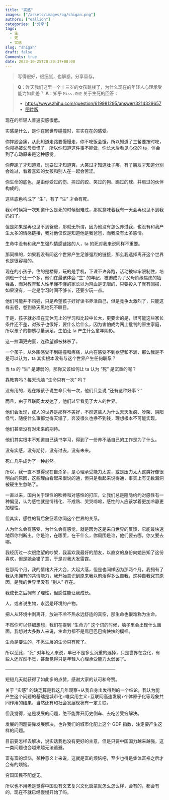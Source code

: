 ```yaml
---
title: "实感"
images: ["/assets/images/og/shigan.png"]
authors: ["eallion"]
categories: ["分享"]
tags: 
  - 生
  - 死
  - 实感
slug: "shigan"
draft: false
Comments: true
date: 2023-10-25T20:39:37+08:00
---
```


> 写得很好，很细腻，也解惑。分享留存。

> **Q**：昨天我们这里一个十三岁的女孩跳楼了，为什么现在的年轻人心理承受能力如此差？
> **A**：知乎 `Miss.奇迹` 关于生死的回答：
>
> - https://www.zhihu.com/question/619981295/answer/3214329657
> - [图片版](https://files.e5n.cc/media_attachments/files/111/295/737/894/087/037/original/095c4bc0bf2981bc.png)

现在的年轻人普遍实感很低。

实感是什么，是你在同世界碰撞时，实实在在的感受。

你摔跤会痛，从此知道走路要慢慢走，你不吃饭会饿，所以知道了三餐要按时吃，你闯祸被父母责怪了，所以你知道这件事不能做，你长大后看见心仪的 ta，体会到了心动原来是这种感觉。

你奔跑了才知道累，玩耍过才知道爽，大笑过才知道肚子疼，有了朋友才知道分别会难过，看着喜欢的女孩和别人在一起会苦涩。

你生命的底色，是由你受过的伤、摔过的跤、笑过的狗、踢过的球、并肩过的伙伴构成的。

这些底色构成了 “生”，有了 “生” 才会有死。

我小时候第一次知道什么是死的时候很难过，那就意味着我有一天会再也见不到我妈妈了。

但是如果是再也见不到爸爸，那就无所谓，因为他没有怎么养过我，也没有和我产生太多的情感链接，我对他仅仅是知道他是我爸爸，而我没有太多感情。

生命中没有和我产生强烈情感链接的人，ta 的死对我来说同样不重要。

那同样的，如果我没有同这个世界产生足够强烈的链接，那么我选择离开这个世界也是很容易的。

现在的小孩子，住的是楼房，玩的是手机，下课不许奔跑，活动被牢牢限制住，培训班一个比一个多，他们在最该体会 “生” 的年纪，被迫成为了父母阶级焦虑的牺牲品，而对教育和人性半懂不懂的家长以为鸡血是无限的，只要投入了就有回报，如果没有，一定是学习时间不够长，还要少玩一点。

他们可能并不鸡娃，只是希望孩子好好读书养活自己，但是竞争太激烈了，只能这样去卷，卷到昏天黑地死不瞑目。

于是，孩子就必须在无休无止的学习和比较中长大，更要命的是，很可能这些家长条件还不差，对孩子也很好，要什么给什么，因为害怕成为网上批判的原生家庭，所以孩子的物质尽量满足，生怕让 ta 产生什么童年阴影。

这一拉满更完蛋，连欲望都被抹杀了。

一个孩子，从外围感受不到碰撞和疼痛，从内在感受不到欲望和不满，那么我是不是可以认为，ta 其实根本没有与这个世界产生任何联系？

当 ta 的 “生” 是薄弱的，那你又该如何让 ta 认为 “死” 是沉重的呢？

靠教育吗？每天洗脑 “生命只有一次” 吗？

没有用的，现在跟孩子说生命只有一次，他们只会说 “还有这种好事？”

而且，由于互联网太发达了，他们过早看见了大人的世界。

他们会发现，成人的世界是那样不美好，不然这些人为什么天天发疯、吵架、阴阳怪气，随便什么事都觉得天塌了，奔波很久也挣不到钱，理想根本不可能实现。

他们甚至没有对未来的期待。

他们其实根本不知道自己读书学习，得到了一份养不活自己的工作是为了什么。

没有实感，没有期待，没有过去，没有未来。

死亡几乎成为了一种必然。

所以，我一直不觉得现在自杀多，是心理承受能力太差，或是压力太大这类好像很明白的原因，这些理由看起来很说的通，但只是看起来说得通，事实上有无数漏洞被硬生生忽略了。

一直以来，国内关于理性的吹捧和对感性的打压，让我们总是隐隐约约对感性有一种偏见，认为感性就是情绪化、不成熟、哭哭啼啼，感性的人应该学着更加冷静更加理性。

但其实，感性的背后象征着你同这个世界的关系。

人为什么会有感受，为什么会有感觉，就是因为这是来自世界的反馈，它能最快速地帮你判断出，你是谁，在哪里，在干什么，你周围是谁，他们要去哪，你又要去哪。

我经历过一次很绝望的吵架，我喜欢我最好的朋友，以直女的身份向她告知了这份喜欢，但是她会错了意，于是对我大发雷霆。

在那两个月，我的情绪大开大合，大起大落，但是也同样因为那两个月，我拥有了我从未拥有的共情能力，我开始意识到原来我以前活得多么自我，这种自我究其原因，是我的世界里没有 “别人” 存在。

我成长之后拥有了理性，但感性能让我成长。

人，或者说生物，永远是环境的产物。

把人从环境中剥离开，放进不冷不热永远舒适的真空，那生命也很难称为生命。

不然你可以仔细想想，我们在提到 “生命力” 这个词的时候，脑子里会出现什么画面，我想对大多数人来说，生命力都不是焉巴巴巴病怏怏的模样。

生命是要生的，不愿生展的生命只有死了。

所以至此，“死” 对年轻人来说，早已不是多么沉重的选择，只是世界在变化，有些人还浑然不觉，甚至觉得只是年轻人心理承受能力太弱罢了。

—————————————————————————

短短几天就获得了如此多的点赞，感谢大家的认可和夸赞。

关于 “实感” 的缺乏算是我这几年观察+从我自身出发得到的一个结论，我认为能产生这个问题的基础是城市化+唯实用主义+互联网高速发展+个体原子化等现象共同作用的结果，当然还有和社会发展现状有一定关联。

但我觉得，这是发展的问题，绝不能靠开历史倒车、去吃苦受穷解决。

发展的问题要靠发展解决，也许我们的城市化配上这个 GDP 指数，注定要产生这样的问题。

目前要怎样去解决，说实话我也没有更好的主意，但是只要中国国力越来越强，这一类问题也会越来越无法逃避。

富有富的烦恼，某种意义上来说，这就是富的烦恼吧，至少也得是集体富裕之后才会有的烦恼。

穷国国民不配虚无。

所以也不用老是觉得中国没有文艺复兴文化启蒙就怎么怎么样，会有的，都会有的，现在不就已经慢慢开始了吗。
